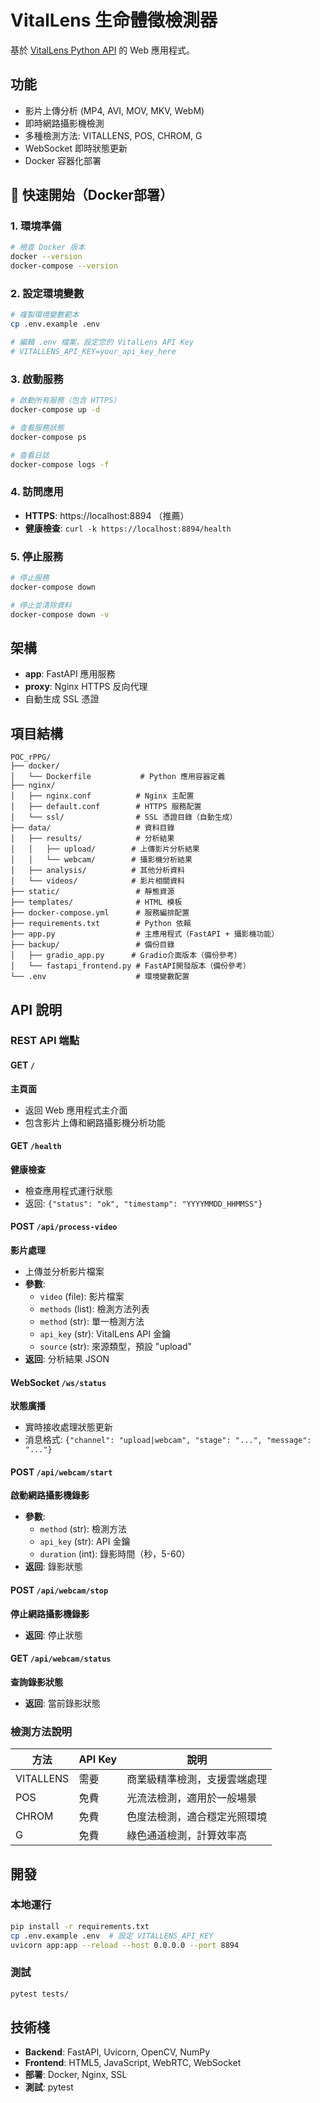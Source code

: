 # VitalLens 生命體徵檢測器

基於 [VitalLens Python API](https://github.com/Rouast-Labs/vitallens-python) 的 Web 應用程式。

## 功能

- 影片上傳分析 (MP4, AVI, MOV, MKV, WebM)
- 即時網路攝影機檢測
- 多種檢測方法: VITALLENS, POS, CHROM, G
- WebSocket 即時狀態更新
- Docker 容器化部署

## 🚀 快速開始（Docker部署）

### 1. 環境準備
```bash
# 檢查 Docker 版本
docker --version
docker-compose --version
```

### 2. 設定環境變數
```bash
# 複製環境變數範本
cp .env.example .env

# 編輯 .env 檔案，設定您的 VitalLens API Key
# VITALLENS_API_KEY=your_api_key_here
```

### 3. 啟動服務
```bash
# 啟動所有服務（包含 HTTPS）
docker-compose up -d

# 查看服務狀態
docker-compose ps

# 查看日誌
docker-compose logs -f
```

### 4. 訪問應用
- **HTTPS**: https://localhost:8894 （推薦）
- **健康檢查**: `curl -k https://localhost:8894/health`

### 5. 停止服務
```bash
# 停止服務
docker-compose down

# 停止並清除資料
docker-compose down -v
```

## 架構
- **app**: FastAPI 應用服務
- **proxy**: Nginx HTTPS 反向代理
- 自動生成 SSL 憑證

##  項目結構

```
POC_rPPG/
├── docker/
│   └── Dockerfile           # Python 應用容器定義
├── nginx/
│   ├── nginx.conf          # Nginx 主配置
│   ├── default.conf        # HTTPS 服務配置
│   └── ssl/                # SSL 憑證目錄（自動生成）
├── data/                   # 資料目錄
│   ├── results/            # 分析結果
│   │   ├── upload/        # 上傳影片分析結果
│   │   └── webcam/        # 攝影機分析結果
│   ├── analysis/          # 其他分析資料
│   └── videos/            # 影片相關資料
├── static/                 # 靜態資源
├── templates/              # HTML 模板
├── docker-compose.yml      # 服務編排配置
├── requirements.txt        # Python 依賴
├── app.py                  # 主應用程式（FastAPI + 攝影機功能）
├── backup/                 # 備份目錄
│   ├── gradio_app.py      # Gradio介面版本（備份參考）
│   └── fastapi_frontend.py # FastAPI開發版本（備份參考）
└── .env                    # 環境變數配置
```

## API 說明

### REST API 端點

#### GET `/`
**主頁面**
- 返回 Web 應用程式主介面
- 包含影片上傳和網路攝影機分析功能

#### GET `/health`
**健康檢查**
- 檢查應用程式運行狀態
- 返回: `{"status": "ok", "timestamp": "YYYYMMDD_HHMMSS"}`

#### POST `/api/process-video`
**影片處理**
- 上傳並分析影片檔案
- **參數**:
  - `video` (file): 影片檔案
  - `methods` (list): 檢測方法列表
  - `method` (str): 單一檢測方法
  - `api_key` (str): VitalLens API 金鑰
  - `source` (str): 來源類型，預設 "upload"
- **返回**: 分析結果 JSON

#### WebSocket `/ws/status`
**狀態廣播**
- 實時接收處理狀態更新
- 消息格式: `{"channel": "upload|webcam", "stage": "...", "message": "..."}`

#### POST `/api/webcam/start`
**啟動網路攝影機錄影**
- **參數**:
  - `method` (str): 檢測方法
  - `api_key` (str): API 金鑰
  - `duration` (int): 錄影時間（秒，5-60）
- **返回**: 錄影狀態

#### POST `/api/webcam/stop`
**停止網路攝影機錄影**
- **返回**: 停止狀態

#### GET `/api/webcam/status`
**查詢錄影狀態**
- **返回**: 當前錄影狀態

### 檢測方法說明

| 方法 | API Key | 說明 |
|------|---------|------|
| VITALLENS | 需要 | 商業級精準檢測，支援雲端處理 |
| POS | 免費 | 光流法檢測，適用於一般場景 |
| CHROM | 免費 | 色度法檢測，適合穩定光照環境 |
| G | 免費 | 綠色通道檢測，計算效率高 |

## 開發

### 本地運行
```bash
pip install -r requirements.txt
cp .env.example .env  # 設定 VITALLENS_API_KEY
uvicorn app:app --reload --host 0.0.0.0 --port 8894
```

### 測試
```bash
pytest tests/
```

## 技術棧

- **Backend**: FastAPI, Uvicorn, OpenCV, NumPy
- **Frontend**: HTML5, JavaScript, WebRTC, WebSocket
- **部署**: Docker, Nginx, SSL
- **測試**: pytest
